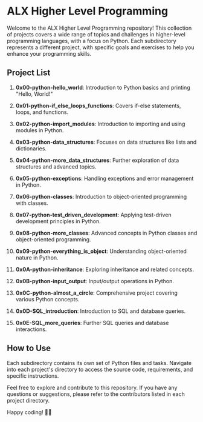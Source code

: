 # ALX Higher Level Programming

Welcome to the ALX Higher Level Programming repository! This collection of projects covers a wide range of topics and challenges in higher-level programming languages, with a focus on Python. Each subdirectory represents a different project, with specific goals and exercises to help you enhance your programming skills.

## Project List

1. **0x00-python-hello_world**: Introduction to Python basics and printing "Hello, World!"

2. **0x01-python-if_else_loops_functions**: Covers if-else statements, loops, and functions.

3. **0x02-python-import_modules**: Introduction to importing and using modules in Python.

4. **0x03-python-data_structures**: Focuses on data structures like lists and dictionaries.

5. **0x04-python-more_data_structures**: Further exploration of data structures and advanced topics.

6. **0x05-python-exceptions**: Handling exceptions and error management in Python.

7. **0x06-python-classes**: Introduction to object-oriented programming with classes.

8. **0x07-python-test_driven_development**: Applying test-driven development principles in Python.

9. **0x08-python-more_classes**: Advanced concepts in Python classes and object-oriented programming.

10. **0x09-python-everything_is_object**: Understanding object-oriented nature in Python.

11. **0x0A-python-inheritance**: Exploring inheritance and related concepts.

12. **0x0B-python-input_output**: Input/output operations in Python.

13. **0x0C-python-almost_a_circle**: Comprehensive project covering various Python concepts.

14. **0x0D-SQL_introduction**: Introduction to SQL and database queries.

15. **0x0E-SQL_more_queries**: Further SQL queries and database interactions.

## How to Use

Each subdirectory contains its own set of Python files and tasks. Navigate into each project's directory to access the source code, requirements, and specific instructions.

Feel free to explore and contribute to this repository. If you have any questions or suggestions, please refer to the contributors listed in each project directory.

Happy coding! 🐍🚀
